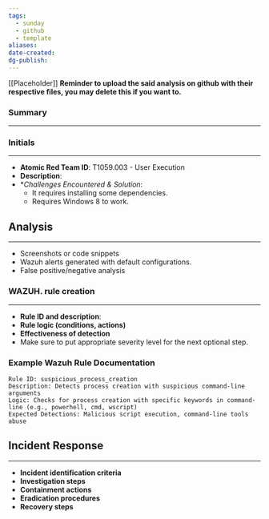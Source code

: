 ```yaml
---
tags:
  - sunday
  - github
  - template
aliases: 
date-created: 
dg-publish:
---
```

[[Placeholder]]
**Reminder to upload the said analysis on github with their respective files, you may delete this if you want to.**
### Summary
---
### Initials
---
- **Atomic Red Team ID**: T1059.003 - User Execution
- **Description**: 
- **Challenges Encountered & Solution*:
	- It requires installing some dependencies.
	- Requires Windows 8 to work.
## Analysis
---
- Screenshots or code snippets
- Wazuh alerts generated with default configurations.
- False positive/negative analysis

### WAZUH. rule creation
---
- **Rule ID and description**: 
- **Rule logic (conditions, actions)**
- **Effectiveness of detection**
- Make sure to put appropriate severity level for the next optional step.

### Example Wazuh Rule Documentation

```
Rule ID: suspicious_process_creation
Description: Detects process creation with suspicious command-line arguments
Logic: Checks for process creation with specific keywords in command-line (e.g., powerhell, cmd, wscript)
Expected Detections: Malicious script execution, command-line tools abuse
```

## Incident Response
---
- **Incident identification criteria**
- **Investigation steps** 
- **Containment actions**
- **Eradication procedures**
- **Recovery steps**


